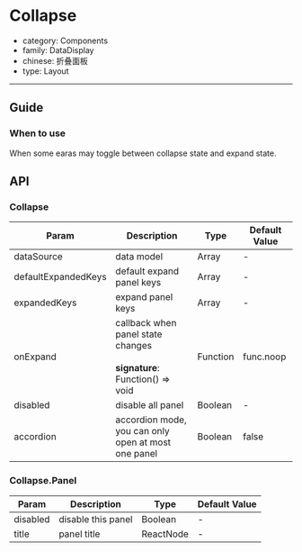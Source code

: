 # Collapse

-   category: Components
-   family: DataDisplay
-   chinese: 折叠面板
-   type: Layout

---

## Guide

### When to use

When some earas may toggle between collapse state and expand state.
## API

### Collapse

| Param           | Description                                | Type       | Default Value          |
| ------------------- | -------------------------------------------------- | -------- | --------- |
| dataSource          | data model                                         | Array    | -         |
| defaultExpandedKeys | default expand panel keys                                           | Array    | -         |
| expandedKeys        | expand panel keys                                          | Array    | -         |
| onExpand            | callback when panel state changes<br><br>**signature**:<br>Function() => void | Function | func.noop |
| disabled            | disable all panel                                               | Boolean  | -         |
| accordion           | accordion mode, you can only open at most one panel             | Boolean  | false     |

### Collapse.Panel

| Param      | Description         | Type       | Default Value          |
| -------- | -------- | --------- | --- |
| disabled | disable this panel | Boolean   | -   |
| title    | panel title       | ReactNode | -   |
